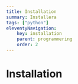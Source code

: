 ```yaml
---
title: Installation
summary: Installera
tags: ["python"]
eleventyNavigation:
    key: installation
    parent: programmering
    order: 2
---
```


# Installation